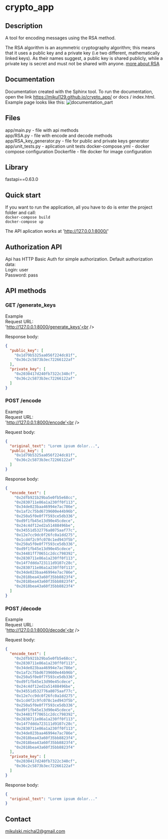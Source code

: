 # crypto_app
## Description
 A tool for encoding messages using the RSA method.
 
The RSA algorithm is an asymmetric cryptography algorithm; this means that it uses a public key and a private key (i.e two different, mathematically linked keys). As their names suggest, a public key is shared publicly, while a private key is secret and must not be shared with anyone. [more about RSA](https://www.educative.io/edpresso/what-is-the-rsa-algorithm)

## Documentation

Documentation created with the Sphinx tool. To run the documentation, open the link https://mikul129.github.io/crypto_app/ or docs / index.html. Example page looks like this:
![documentation_part](https://user-images.githubusercontent.com/41323564/110986932-a0a8f280-836e-11eb-8986-4fff17784e94.png)


## Files

app/main.py - file with api methods<br />
app/RSA.py - file with encode and decode methods<br />
app/RSA_key_generator.py - file for public and private keys generator<br />
app/unit_tests.py - aplication unit tests
docker-compose.yml - docker compose configuration
Dockerfile - file docker for image configuration

## Library

fastapi==0.63.0

## Quick start
If you want to run the application, all you have to do is enter the project folder and call:<br />
`docker-compose build`<br />
`docker-compose up`

The API aplication works at 'http://127.0.0.1:8000/'

## Authorization API

Api has HTTP Basic Auth for simple authorization. Default authorization data:<br />
Login: user<br />
Password: pass<br />

## API methods
### GET /generate_keys<br />
Example<br />
Request URL:<br /> 'http://127.0.0.1:8000/generate_keys'<br />

Response body:<br />
```json
{
  "public_key": [
    "0x1d79b5325aa056f224dc81f",
    "0x36c2c5873b3ec72266122af"
  ],
  "private_key": [
    "0x2030417d240fb7322c340cf",
    "0x36c2c5873b3ec72266122af"
  ]
}
```

### POST /encode<br />
Example<br />
Request URL:<br /> 'http://127.0.0.1:8000/encode'<br />

Request body:<br />
```json
{
  "original_text": "Lorem ipsum dolor...",
  "public_key": [
    "0x1d79b5325aa056f224dc81f",
    "0x36c2c5873b3ec72266122af"
  ]
}
```
Response body:<br />
```json
{
  "encode_text": [
    "0x2dfb921b29ba5e0fb5e68cc",
    "0x2830711e86a1a230ff0f113",
    "0x34de023baa46994e7ac786e",
    "0x1af2c75bd6739600e44b96b",
    "0x250a5f0e0f7f593ce5db336",
    "0xd9f1fb45e13d90e45cdece",
    "0x24c4df12ed2a51488496be",
    "0x34551d532776a8075aaf77c",
    "0x12e7cc9dc0f26fc0a1dd275",
    "0x1cd4f2c9fc078c1ed943f5b",
    "0x250a5f0e0f7f593ce5db336",
    "0xd9f1fb45e13d90e45cdece",
    "0x34481ff70651c2dcc798392",
    "0x2830711e86a1a230ff0f113",
    "0x14f7ddda723111d9107c28c",
    "0x2830711e86a1a230ff0f113",
    "0x34de023baa46994e7ac786e",
    "0x2018bea43a60f35bb8823f4",
    "0x2018bea43a60f35bb8823f4",
    "0x2018bea43a60f35bb8823f4"
  ]
}
```

### POST /decode<br />
Example<br />
Request URL:<br /> 'http://127.0.0.1:8000/decode'<br />

Request body:<br />
```json
{
  "encode_text": [
    "0x2dfb921b29ba5e0fb5e68cc",
    "0x2830711e86a1a230ff0f113",
    "0x34de023baa46994e7ac786e",
    "0x1af2c75bd6739600e44b96b",
    "0x250a5f0e0f7f593ce5db336",
    "0xd9f1fb45e13d90e45cdece",
    "0x24c4df12ed2a51488496be",
    "0x34551d532776a8075aaf77c",
    "0x12e7cc9dc0f26fc0a1dd275",
    "0x1cd4f2c9fc078c1ed943f5b",
    "0x250a5f0e0f7f593ce5db336",
    "0xd9f1fb45e13d90e45cdece",
    "0x34481ff70651c2dcc798392",
    "0x2830711e86a1a230ff0f113",
    "0x14f7ddda723111d9107c28c",
    "0x2830711e86a1a230ff0f113",
    "0x34de023baa46994e7ac786e",
    "0x2018bea43a60f35bb8823f4",
    "0x2018bea43a60f35bb8823f4",
    "0x2018bea43a60f35bb8823f4"
  ],
  "private_key": [
    "0x2030417d240fb7322c340cf",
    "0x36c2c5873b3ec72266122af"
  ]
}
```
Response body:<br />

```json
{
  "original_text": "Lorem ipsum dolor..."
}
```

## Contact
mikulski.michal2@gmail.com
